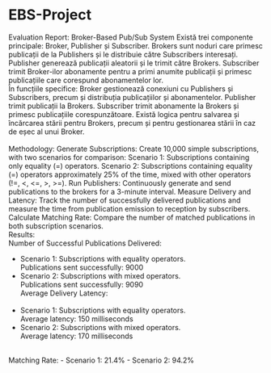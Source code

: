 # EBS-Project
Evaluation Report: Broker-Based Pub/Sub System
Există trei componente principale: Broker, Publisher și Subscriber.
Brokers sunt noduri care primesc publicații de la Publishers și le distribuie către Subscribers interesați.
Publisher generează publicații aleatorii și le trimit către Brokers.
Subscriber trimit Broker-ilor abonamente pentru a primi anumite publicații și primesc publicațiile care corespund abonamentelor lor.
<br />
În funcțiile specifice:
Broker gestionează conexiuni cu Publishers și Subscribers, precum și distribuția publicațiilor și abonamentelor.
Publisher trimit publicații la Brokers.
Subscriber trimit abonamente la Brokers și primesc publicațiile corespunzătoare.
Există logica pentru salvarea și încărcarea stării pentru Brokers, precum și pentru gestionarea stării în caz de eșec al unui Broker.
<br /><br />
Methodology:
Generate Subscriptions: Create 10,000 simple subscriptions, with two scenarios for comparison:
Scenario 1: Subscriptions containing only equality (=) operators.
Scenario 2: Subscriptions containing equality (=) operators approximately 25% of the time, mixed with other operators (!=, <, <=, >, >=).
Run Publishers: Continuously generate and send publications to the brokers for a 3-minute interval.
Measure Delivery and Latency: Track the number of successfully delivered publications and measure the time from publication emission to reception by subscribers.
Calculate Matching Rate: Compare the number of matched publications in both subscription scenarios.<br />
Results:<br />
Number of Successful Publications Delivered:<br />
- Scenario 1: Subscriptions with equality operators.<br />
Publications sent successfully: 9000<br />
- Scenario 2: Subscriptions with mixed operators.<br />
Publications sent successfully: 9090<br />
Average Delivery Latency:<br /><br />
- Scenario 1: Subscriptions with equality operators.<br />
Average latency: 150 milliseconds<br />
- Scenario 2: Subscriptions with mixed operators.<br />
Average latency: 170 milliseconds
<br />
Matching Rate:
- Scenario 1: 21.4%
- Scenario 2: 94.2%
